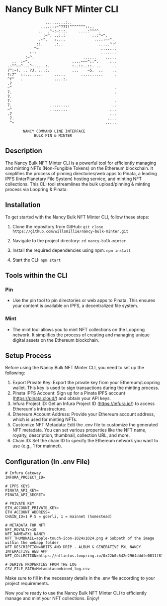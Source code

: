 # Nancy Bulk NFT Minter CLI

```
                  .........:..                    
                ....:::~^?77!^^^^^^^::..          
               ..  .^~:~:::.     ....:^^^^.       
                 :~^. ..:.:            ..:^~^.    
               .~^.   :....             ....:~~^. 
              :!.     .:..                .....^!^
             ^~                            ......:
           :!:                             .......
         :~^.                      ......    .....
   ..  :~^.                   ....~~~^::^.     ...
 .~^^~~^...^:.....:.          :..::..::. ..     ..
 7^:~!. .. ?J. ...:.          ...    ~5.  ..    ..
 ?:7^  ::........     .....       ..........     .
 ^Y^   .              ....:.                      
 .?                                               
 ~^                                              .
 7.                                              .
 7.                                               
 7.                                              .
 7.                 .........                   ..
 ~^                 ........                   ...
 .7                                            ...
  7.                                          ....
  ^~                                         .....
           
        NANCY COMMAND LINE INTERFACE
             BULK PIN & MINTER
```
## Description
The Nancy Bulk NFT Minter CLI is a powerful tool for efficiently managing and minting NFTs (Non-Fungible Tokens) on the Ethereum blockchain. It simplifies the process of pinning directories/web apps to Pinata, a leading IPFS (InterPlanetary File System) hosting service, and minting NFT collections. This CLI tool streamlines the bulk upload/pinning & minting process via Loopring & Pinata.

## Installation

To get started with the Nancy Bulk NFT Minter CLI, follow these steps:

1. Clone the repository from GitHub:
```git clone https://github.com/willsmillie/nancy-bulk-minter.git```

2. Navigate to the project directory:
`cd nancy-bulk-minter`

3. Install the required dependencies using npm:
`npm install`

4. Start the CLI:
`npm start`


## Tools within the CLI

### Pin
- Use the pin tool to pin directories or web apps to Pinata. This ensures your content is available on IPFS, a decentralized file system.
### Mint
- The mint tool allows you to mint NFT collections on the Loopring network. It simplifies the process of creating and managing unique digital assets on the Ethereum blockchain.

## Setup Process

Before using the Nancy Bulk NFT Minter CLI, you need to set up the following:

1. Export Private Key: Export the private key from your Ethereum/Loopring wallet. This key is used to sign transactions during the minting process.
2. Pinata IPFS Account: Sign up for a Pinata IPFS account (https://pinata.cloud/) and obtain your API keys.
3. Infura Project ID: Get an Infura Project ID (https://infura.io/) to access Ethereum's infrastructure.
4. Ethereum Account Address: Provide your Ethereum account address, which is used for minting NFTs.
5. Customize NFT Metadata: Edit the .env file to customize the generated NFT metadata. You can set various properties like the NFT name, royalty, description, thumbnail, collection URL, and more.
6. Chain ID: Set the chain ID to specify the Ethereum network you want to use (e.g., 1 for mainnet).

## Configuration (In .env File)

```
# Infura Gateway
INFURA_PROJECT_ID=

# IPFS KEYS
PINATA_API_KEY=
PINATA_API_SECRET=

# PRIVATE KEY
ETH_ACCOUNT_PRIVATE_KEY=
ETH_ACCOUNT_ADDRESS=
CHAIN_ID=1 # 5 = goerli, 1 = mainnet (homestead)

# METADATA FOR NFT
NFT_ROYALTY=10
NFT_NAME=PXL NANCY
NFT_THUMBNAIL=apple-touch-icon-1024x1024.png # Subpath of the image within the webapp folder
NFT_DESCRIPTION=8BITS AND DRIP - ALBUM & GENERATIVE PXL NANCY INTERACTIVE WEB APP
NFT_COLLECTION=https://nftinfos.loopring.io/0x22b0c642e2964dddfe0011f8795c15c83dcca9c0

# DERIVE PROPERTIES FROM THE LOG
CSV_FILE_PATH=Metadatacombined_log.csv

```
Make sure to fill in the necessary details in the .env file according to your project requirements.

Now you're ready to use the Nancy Bulk NFT Minter CLI to efficiently manage and mint your NFT collections. Enjoy!

